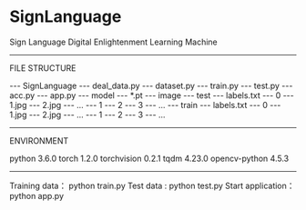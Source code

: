 # SignLanguage
Sign Language Digital Enlightenment  Learning Machine

---
FILE STRUCTURE

--- SignLanguage
  --- deal_data.py
  --- dataset.py
  --- train.py
  --- test.py
  --- acc.py
  --- app.py
  --- model
    --- *.pt
  --- image
    --- test
      --- labels.txt
      --- 0
        --- 1.jpg
        --- 2.jpg
        --- ...
      --- 1
      --- 2
      --- 3
      --- ...
    --- train
      --- labels.txt
      --- 0
        --- 1.jpg
        --- 2.jpg
        --- ...
      --- 1
      --- 2
      --- 3
      --- ...

---
ENVIRONMENT

python          3.6.0
torch           1.2.0
torchvision     0.2.1
tqdm            4.23.0
opencv-python   4.5.3
      
 
---
Training data： python train.py
Test data : python test.py
Start application： python app.py
      
      
      
 

